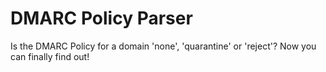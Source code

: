 DMARC Policy Parser
===================

Is the DMARC Policy for a domain 'none', 'quarantine' or 'reject'?
Now you can finally find out!
